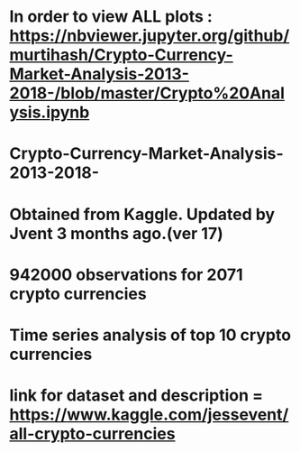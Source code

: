 # In order to view ALL plots : https://nbviewer.jupyter.org/github/murtihash/Crypto-Currency-Market-Analysis-2013-2018-/blob/master/Crypto%20Analysis.ipynb
# Crypto-Currency-Market-Analysis-2013-2018-
# Obtained from Kaggle. Updated by Jvent 3 months ago.(ver 17)
# 942000 observations for 2071 crypto currencies
# Time series analysis of top 10 crypto currencies
# link for dataset and description = https://www.kaggle.com/jessevent/all-crypto-currencies
